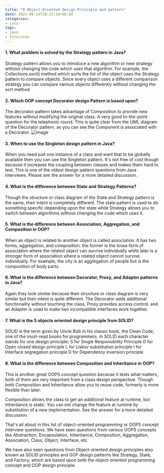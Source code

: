 ```yaml
---
title: "8 Object-Oriented Design Principle and pattern"
date: 2021-06-24T16:23:19+08:00
categories:
- java
tags:
- java
- Interview
---
```

#### 1. What problem is solved by the Strategy pattern in Java?

Strategy pattern allows you to introduce a new algorithm or new strategy without changing the code which uses that algorithm. For example, the Collections.sort() method which sorts the list of the object uses the Strategy pattern to compare objects. Since every object uses a different comparison strategy you can compare various objects differently without changing the sort method.
<!--more-->
#### 2. Which OOP concept Decorator design Pattern is based upon?

The decorator pattern takes advantage of Composition to provide new features without modifying the original class. A very good to-the-point question for the telephonic round. This is quite clear from the UML diagram of the Decorator pattern, as you can see the Component is associated with a Decorator.
![image](https://2.bp.blogspot.com/-jnzC4Kx48Oc/Vmg-K8LVjqI/AAAAAAAAES8/sYAEghzm688/s16000/Decorator%2BDesign%2BPattern%2Bin%2BJava%2BUML.png)

#### 3. When to use the Singleton design pattern in Java? 

When you need just one instance of a class and want that to be globally available then you can use the Singleton pattern. It's not free of cost though because it increases the coupling between classes and makes them hard to test. This is one of the oldest design pattern questions from Java interviews. Please see the answer for a more detailed discussion.

#### 4. What is the difference between State and Strategy Patterns? 
Though the structure or class diagram of the State and Strategy pattern is the same, their intent is completely different. The state pattern is used to do something specific depending upon the state while Strategy allows you to switch between algorithms without changing the code which uses it.


#### 5. What is the difference between Association, Aggregation, and Composition in OOP? 
When an object is related to another object is called association. It has two forms, aggregation, and composition. the former is the loose form of association where the related object can survive individually while later is a stronger form of association where a related object cannot survive individually. For example, the city is an aggregation of people but is the composition of body parts.

#### 6. What is the difference between Decorator, Proxy, and Adapter patterns in Java? 
Again they look similar because their structure or class diagram is very similar but their intent is quite different. The Decorator adds additional functionality without touching the class, Proxy provides access control, and an Adapter is used to make two incompatible interfaces work together. 


#### 7. What is the 5 objects oriented design principle from SOLID? 
SOLID is the term given by Uncle Bob in his classic book, the Clean Code, one of the must-read books for programmers. In SOLID each character stands for one design principle:
S for Single Responsibility Principle
O for Open closed design principle
L for Liskov substitution principle
I for Interface segregation principle
D for Dependency inversion principle


#### 8. What is the difference between Composition and Inheritance in OOP? 
This is another great OOPS concept question because it tests what matters, both of them are very important from a class design perspective. Though both Composition and Inheritance allow you to reuse code, formerly is more flexible than later. 

Composition allows the class to get an additional feature at runtime, but Inheritance is static. You can not change the feature at runtime by substitution of a new implementation. See the answer for a more detailed discussion.


That's all about in this list of object-oriented programming or OOPS concept interview questions. We have seen questions from various OOPS concepts like Abstraction, Encapsulation, Inheritance, Composition, Aggregation, Association, Class, Object, Interface, etc.

We have also seen questions from Object-oriented design principles also known as SOLID principles and GOF design patterns like Strategy, State, and Factory, which are based upon both the object-oriented programming concept and OOP design principle.
